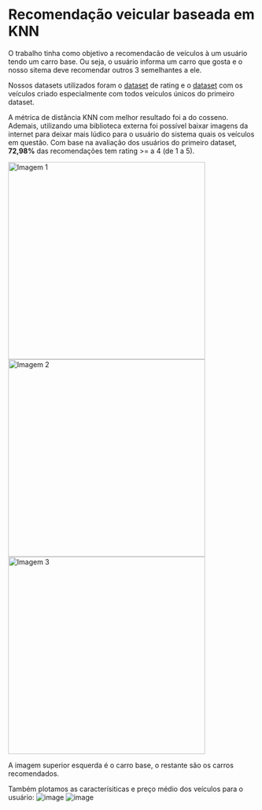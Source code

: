 # Recomendação veicular baseada em KNN
O trabalho tinha como objetivo a recomendacão de veículos à um usuário tendo um carro base. Ou seja, o usuário informa um carro que gosta e o nosso sitema deve
recomendar outros 3 semelhantes a ele.

Nossos datasets utilizados foram o [dataset](https://www.kaggle.com/datasets/ankkur13/edmundsconsumer-car-ratings-and-reviews/data?select=Scraped_Car_Review_mazda.csv) de rating
e o [dataset](https://www.kaggle.com/datasets/robsonnovato/car-features) com os veículos criado especialmente com todos veículos únicos do primeiro dataset.

A métrica de distância KNN com melhor resultado foi a do cosseno. Ademais, utilizando uma biblioteca externa foi possível baixar imagens da internet para deixar mais lúdico
para o usuário do sistema quais os veículos em questão. Com base na avaliação dos usuários do primeiro dataset, **72,98%** das recomendações tem rating >= a 4 (de 1 a 5).

<img src="https://github.com/rnlobao/recomendacao-de-carro/assets/66230142/8b4e3be9-0bd5-4ea1-a935-8224f9b5018b" alt="Imagem 1" width="400">
<img src="https://github.com/rnlobao/recomendacao-de-carro/assets/66230142/1851bc8b-9249-4a9e-9310-7be365809e58" alt="Imagem 2" width="400">
<img src="https://github.com/rnlobao/recomendacao-de-carro/assets/66230142/06b45505-6f06-4d98-aff3-0b48969e8691" alt="Imagem 3" width="400">


A imagem superior esquerda é o carro base, o restante são os carros recomendados.

Também plotamos as caracterísiticas e preço médio dos veículos para o usuário:
![image](https://github.com/rnlobao/recomendacao-de-carro/assets/66230142/0c1a9076-532e-47c0-a94b-15af6e03b356)
![image](https://github.com/rnlobao/recomendacao-de-carro/assets/66230142/ac461065-3759-4d45-98e6-dc69c5221b5f)


